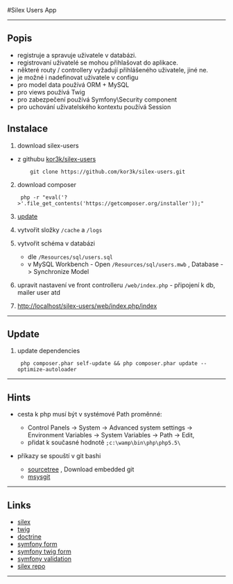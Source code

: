 #Silex Users App

-----------

## Popis
- registruje a spravuje uživatele v databázi. 
- registrovaní uživatelé se mohou přihlašovat do aplikace. 
- některé routy / controllery vyžadují přihlášeného uživatele, jiné ne.
- je možné i nadefinovat uživatele v configu
- pro model data používá ORM + MySQL
- pro views používá Twig
- pro zabezpečení používá Symfony\Security component
- pro uchování uživatelského kontextu používá Session

## Instalace

1. download silex-users

  - z githubu [kor3k/silex-users](https://github.com/kor3k/silex-users)

            git clone https://github.com/kor3k/silex-users.git

2. download composer

        php -r "eval('?>'.file_get_contents('https://getcomposer.org/installer'));"

3. [update](#update)

4. vytvořit složky `/cache` a `/logs`

5. vytvořit schéma v databázi
   -  dle `/Resources/sql/users.sql`
   -  v MySQL Workbench - Open `/Resources/sql/users.mwb` , Database -> Synchronize Model

6. upravit nastavení ve front controlleru `/web/index.php` - připojení k db, mailer user atd

7. [http://localhost/silex-users/web/index.php/index](http://localhost/silex-users/web/index.php/index)


-----------

<a name="update"></a>
## Update
1. update dependencies

        php composer.phar self-update && php composer.phar update --optimize-autoloader

-----------

## Hints

- cesta k php musí být v systémové Path proměnné:
   - Control Panels -> System -> Advanced system settings -> Environment Variables -> System Variables -> Path -> Edit,
   - přidat k současné hodnotě `;c:\wamp\bin\php\php5.5\`

- příkazy se spouští v git bashi
   - [sourcetree](http://www.sourcetreeapp.com/download/) , Download embedded git
   - [msysgit](http://code.google.com/p/msysgit/downloads/list)

-----------

## Links

 - [silex](http://silex.sensiolabs.org/)
 - [twig](http://twig.sensiolabs.org/)
 - [doctrine](http://www.doctrine-project.org/)
 - [symfony form](http://symfony.com/doc/current/reference/forms/types.html)
 - [symfony twig form](http://symfony.com/doc/current/reference/forms/twig_reference.html)
 - [symfony validation](http://symfony.com/doc/current/reference/constraints.html)
 - [silex repo](http://github.com/fabpot/Silex)

-----------





